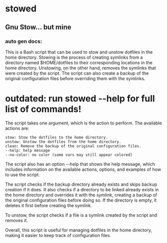 # stowed
Gnu Stow... but mine
---

### auto gen docs:


This is a Bash script that can be used to stow and unstow dotfiles in the home directory. Stowing is the process of creating symlinks from a directory named $HOME/dotfiles to their corresponding locations in the home directory. Unstowing, on the other hand, removes the symlinks that were created by the script. The script can also create a backup of the original configuration files before overriding them with the symlinks.
# outdated: run stowed --help for full list of commands!
The script takes one argument, which is the action to perform. The available actions are:

    stow: Stow the dotfiles to the home directory.
    unstow: Unstow the dotfiles from the home directory.
    clean: Remove the backup of the original configuration files.
    --help: help message
    --no-color: no color (some vars may still appear colored)

The script also has an option --help that shows the help message, which includes information on the available actions, options, and examples of how to use the script.

The script checks if the backup directory already exists and skips backup creation if it does. It also checks if a directory to be linked already exists in the home directory and overrides it with the symlink, creating a backup of the original configuration files before doing so. If the directory is empty, it deletes it first before creating the symlink.

To unstow, the script checks if a file is a symlink created by the script and removes it.

Overall, this script is useful for managing dotfiles in the home directory, making it easier to keep track of configuration files.
